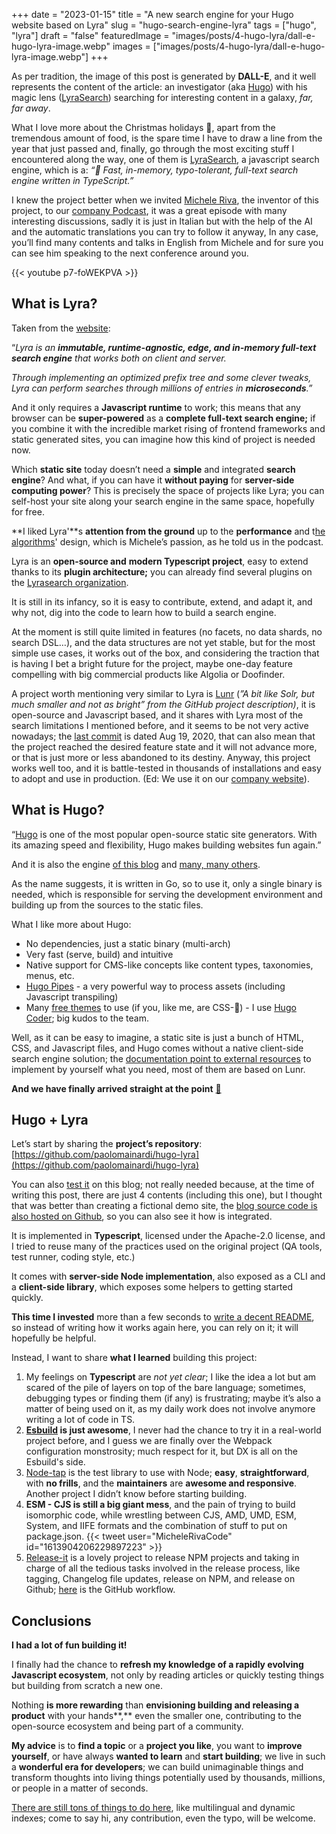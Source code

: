+++
date = "2023-01-15"
title = "A new search engine for your Hugo website based on Lyra"
slug = "hugo-search-engine-lyra"
tags = ["hugo", "lyra"]
draft = "false"
featuredImage = "images/posts/4-hugo-lyra/dall-e-hugo-lyra-image.webp"
images = ["images/posts/4-hugo-lyra/dall-e-hugo-lyra-image.webp"]
+++

As per tradition, the image of this post is generated by **DALL-E**, and it well represents the content of the article: an investigator (aka [Hugo](https://www.gohugo.io)) with his magic lens ([LyraSearch](https://github.com/LyraSearch/lyra)) searching for interesting content in a galaxy, _far, far away_.

What I love more about the Christmas holidays **🎅**, apart from the tremendous amount of food, is the spare time I have to draw a line from the year that just passed and, finally, go through the most exciting stuff I encountered along the way, one of them is [LyraSearch](https://github.com/LyraSearch/lyra), a javascript search engine, which is a: _“🌌 Fast, in-memory, typo-tolerant, full-text search engine written in TypeScript.”_

I knew the project better when we invited [Michele Riva](https://www.micheleriva.it/), the inventor of this project, to our [company Podcast](https://www.youtube.com/@ContinuousDeliverySpark), it was a great episode with many interesting discussions, sadly it is just in Italian but with the help of the AI and the automatic translations you can try to follow it anyway, In any case, you’ll find many contents and talks in English from Michele and for sure you can see him speaking to the next conference around you.

{{< youtube p7-foWEKPVA >}}

## What is Lyra?

Taken from the [website](https://docs.lyrasearch.io/):

“_Lyra is an **immutable, runtime-agnostic, edge, and in-memory full-text search engine** that works both on client and server._

_Through implementing an optimized prefix tree and some clever tweaks, Lyra can perform searches through millions of entries in **microseconds**.”_

And it only requires a **Javascript runtime** to work; this means that any browser can be **super-powered** as a **complete full-text search engine;** if you combine it with the incredible market rising of frontend frameworks and static generated sites, you can imagine how this kind of project is needed now.

Which **static site** today doesn’t need a **simple** and integrated **search engine**? And what, if you can have it **without paying** for **server-side computing power**? This is precisely the space of projects like Lyra; you can self-host your site along your search engine in the same space, hopefully for free.

**I liked Lyra'**s **attention from the ground** up to the **performance** and t[he algorithms](https://github.com/LyraSearch/lyra/tree/main/src/radix-tree)' design, which is Michele’s passion, as he told us in the podcast.

Lyra is an **open-source and** **modern Typescript project**, easy to extend thanks to its **plugin architecture;** you can already find several plugins on the [Lyrasearch organization](https://github.com/LyraSearch).

It is still in its infancy, so it is easy to contribute, extend, and adapt it, and why not, dig into the code to learn how to build a search engine.

At the moment is still quite limited in features (no facets, no data shards, no search DSL…), and the data structures are not yet stable, but for the most simple use cases, it works out of the box, and considering the traction that is having I bet a bright future for the project, maybe one-day feature compelling with big commercial products like Algolia or Doofinder.

A project worth mentioning very similar to Lyra is [Lunr](https://github.com/olivernn/lunr.js/) (_”A bit like Solr, but much smaller and not as bright” from the GitHub project description)_, it is open-source and Javascript based, and it shares with Lyra most of the search limitations I mentioned before, and it seems to be not very active nowadays; the [last commit](https://github.com/olivernn/lunr.js/commit/aa5a878f62a6bba1e8e5b95714899e17e8150b38) is dated Aug 19, 2020, that can also mean that the project reached the desired feature state and it will not advance more, or that is just more or less abandoned to its destiny. Anyway, this project works well too, and it is battle-tested in thousands of installations and easy to adopt and use in production. (Ed: We use it on our [company website](https://www.sparkfabrik.com/en/)).

## What is Hugo?

“[Hugo](https://gohugo.io/) is one of the most popular open-source static site generators. With its amazing speed and flexibility, Hugo makes building websites fun again.”

And it is also the engine [of this blog](https://github.com/paolomainardi/paolomainardi.com) and [many, many others](https://www.wappalyzer.com/technologies/static-site-generator/hugo/).

As the name suggests, it is written in Go, so to use it, only a single binary is needed, which is responsible for serving the development environment and building up from the sources to the static files.

What I like more about Hugo:

- No dependencies, just a static binary (multi-arch)
- Very fast (serve, build) and intuitive
- Native support for CMS-like concepts like content types, taxonomies, menus, etc.
- [Hugo Pipes](https://gohugo.io/hugo-pipes/introduction/) - a very powerful way to process assets (including Javascript transpiling)
- Many [free themes](https://themes.gohugo.io/) to use (if you, like me, are CSS-🐐) - I use [Hugo Coder](https://github.com/luizdepra/hugo-coder); big kudos to the team.

Well, as it can be easy to imagine, a static site is just a bunch of HTML, CSS, and Javascript files, and Hugo comes without a native client-side search engine solution; the [documentation point to external resources](https://gohugo.io/tools/search/) to implement by yourself what you need, most of them are based on Lunr.

**And we have finally arrived straight at the point** **[🎉](https://emojipedia.org/party-popper/)**

## Hugo + Lyra

Let’s start by sharing the **project’s repository**: [https://github.com/paolomainardi/hugo-lyra](https://github.com/paolomainardi/hugo-lyra)

You can also [test it](https://www.paolomainardi.com/posts/) on this blog; not really needed because, at the time of writing this post, there are just 4 contents (including this one), but I thought that was better than creating a fictional demo site, the [blog source code is also hosted on Github](https://github.com/paolomainardi/paolomainardi.com), so you can also see it how is integrated.

It is implemented in **Typescript**, licensed under the Apache-2.0 license, and I tried to reuse many of the practices used on the original project (QA tools, test runner, coding style, etc.)

It comes with **server-side Node implementation**, also exposed as a CLI and a **client-side library**, which exposes some helpers to getting started quickly.

**This time I invested** more than a few seconds to [write a decent README](https://github.com/paolomainardi/hugo-lyra/blob/main/README.md), so instead of writing how it works again here, you can rely on it; it will hopefully be helpful.

Instead, I want to share **what I learned** building this project:

1. My feelings on **Typescript** are _not yet clear_; I like the idea a lot but am scared of the pile of layers on top of the bare language; sometimes, debugging types or finding them (if any) is frustrating; maybe it’s also a matter of being used on it, as my daily work does not involve anymore writing a lot of code in TS.
2. **[Esbuild](https://esbuild.github.io/) is just awesome**, I never had the chance to try it in a real-world project before, and I guess we are finally over the Webpack configuration monstrosity; much respect for it, but DX is all on the Esbuild's side.
3. [Node-tap](https://node-tap.org/) is the test library to use with Node; **easy**, **straightforward**, with **no frills**, and the **maintainers** are **awesome and responsive**. Another project I didn’t know before starting building.
4. **ESM - CJS is still a big giant mess**, and the pain of trying to build isomorphic code, while wrestling between CJS, AMD, UMD, ESM, System, and IIFE formats and the combination of stuff to put on package.json. {{< tweet user="MicheleRivaCode" id="1613904206229897223" >}}
5. [Release-it](https://github.com/release-it/release-it) is a lovely project to release NPM projects and taking in charge of all the tedious tasks involved in the release process, like tagging, Changelog file updates, release on NPM, and release on Github; [here](https://github.com/paolomainardi/hugo-lyra/blob/main/.github/workflows/release.yml) is the GitHub workflow.

## Conclusions

**I had a lot of fun building it!**

I finally had the chance to **refresh my knowledge of a rapidly evolving Javascript ecosystem**, not only by reading articles or quickly testing things but building from scratch a new one.

Nothing **is more rewarding** than **envisioning building and releasing a product** with your hands**,** even the smaller one, contributing to the open-source ecosystem and being part of a community.

**My advice** is to **find a topic** or a **project you like**, you want to **improve yourself**, or have always **wanted to learn** and **start building**; we live in such a **wonderful era for developers**; we can build unimaginable things and transform thoughts into living things potentially used by thousands, millions, or people in a matter of seconds.

[There are still tons of things to do here](https://github.com/paolomainardi/hugo-lyra/issues), like multilingual and dynamic indexes; come to say hi, any contribution, even the typo, will be welcome.
